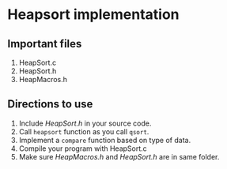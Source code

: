 # Heapsort implementation

## Important files
1. HeapSort.c
2. HeapSort.h
3. HeapMacros.h

## Directions to use
1. Include *HeapSort.h* in your source code.
2. Call `heapsort` function as you call `qsort`.
3. Implement a `compare` function based on type of data.
4. Compile your program with HeapSort.c
5. Make sure *HeapMacros.h* and *HeapSort.h* are in same folder.


